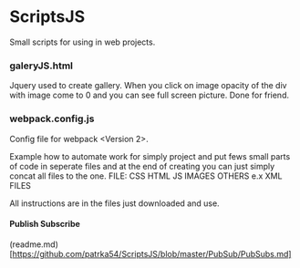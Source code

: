 # ScriptsJS
Small scripts for using in web projects.


### galeryJS.html 

Jquery used to create gallery. When you click on image opacity of the div with image come to 0 and you can see full screen picture. Done for friend.


### webpack.config.js


Config file for webpack <Version 2>.

Example how to automate work for simply project and put fews small parts of code in seperate files and at the end of creating you can just simply concat all files to the one.
FILE:
		CSS
		HTML
		JS
		IMAGES
		OTHERS e.x XML FILES


All instructions are in the files just downloaded and use.



#### Publish Subscribe

(readme.md)[https://github.com/patrka54/ScriptsJS/blob/master/PubSub/PubSubs.md]
